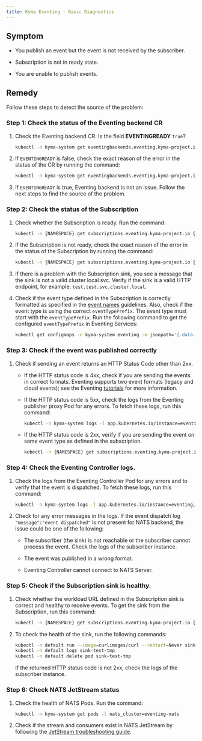 ```yaml
---
title: Kyma Eventing - Basic Diagnostics
---
```


## Symptom

- You publish an event but the event is not received by the subscriber.

- Subscription is not in ready state.

- You are unable to publish events.

## Remedy

Follow these steps to detect the source of the problem:

### Step 1: Check the status of the Eventing backend CR

1. Check the Eventing backend CR. Is the field **EVENTINGREADY** `true`?
   
    ```bash
    kubectl -n kyma-system get eventingbackends.eventing.kyma-project.io
    ```

2. If `EVENTINGREADY` is false, check the exact reason of the error in the status of the CR by running the command:

    ```bash
    kubectl -n kyma-system get eventingbackends.eventing.kyma-project.io eventing-backend -o yaml
    ```

3. If `EVENTINGREADY` is true, Eventing backend is not an issue. Follow the next steps to find the source of the problem.

### Step 2: Check the status of the Subscription

1. Check whether the Subscription is ready. Run the command:

    ```bash
    kubectl -n {NAMESPACE} get subscriptions.eventing.kyma-project.io {NAME}
    ```

2. If the Subscription is not ready, check the exact reason of the error in the status of the Subscription by running the command:

    ```bash
    kubectl -n {NAMESPACE} get subscriptions.eventing.kyma-project.io {NAME} -o yaml
    ```

3. If there is a problem with the Subscription sink, you see a message that the sink is not a valid cluster local svc. 
Verify if the sink is a valid HTTP endpoint, for example: `test.test.svc.cluster.local`.

4. Check if the event type defined in the Subscription is correctly formatted as specified in the [event names](../../05-technical-reference/evnt-01-event-names.md) guidelines.
Also, check if the event type is using the correct `eventTypePrefix`. The event type must start with the `eventTypePrefix`. Run the following command to get the configured `eventTypePrefix` in Eventing Services:

    ```bash
    kubectl get configmaps -n kyma-system eventing -o jsonpath='{.data.eventTypePrefix}'
    ```

### Step 3: Check if the event was published correctly

1. Check if sending an event returns an HTTP Status Code other than 2xx.

    - If the HTTP status code is 4xx, check if you are sending the events in correct formats. Eventing supports two event formats (legacy and cloud events); see the Eventing [tutorials](../../03-tutorials/00-eventing) for more information.

    -  If the HTTP status code is 5xx, check the logs from the Eventing publisher proxy Pod for any errors. To fetch these logs, run this command:
   
        ```bash
        kubectl -n kyma-system logs -l app.kubernetes.io/instance=eventing,app.kubernetes.io/name=eventing-publisher-proxy
        ```

    - If the HTTP status code is 2xx, verify if you are sending the event on same event type as defined in the subscription.
  
        ```bash
        kubectl -n {NAMESPACE} get subscriptions.eventing.kyma-project.io {NAME} -o jsonpath='{.spec.filter.filters}'
        ```

### Step 4: Check the Eventing Controller logs.

1. Check the logs from the Eventing Controller Pod for any errors and to verify that the event is dispatched.
To fetch these logs, run this command:

    ```bash
    kubectl -n kyma-system logs -l app.kubernetes.io/instance=eventing,app.kubernetes.io/name=controller
    ```

2. Check for any error messages in the logs. If the event dispatch log `"message":"event dispatched"` is not present for NATS backend, the issue could be one of the following:

   - The subscriber (the sink) is not reachable or the subscriber cannot process the event. Check the logs of the subscriber instance.

   - The event was published in a wrong format.

   - Eventing Controller cannot connect to NATS Server.

### Step 5: Check if the Subscription sink is healthy.

1. Check whether the workload URL defined in the Subscription sink is correct and healthy to receive events. To get the sink from the Subscription, run this command:

    ```bash
    kubectl -n {NAMESPACE} get subscriptions.eventing.kyma-project.io {NAME} -o jsonpath='{.spec.sink}'
    ```

2. To check the health of the sink, run the following commands:

    ```bash
    kubectl -n default run --image=curlimages/curl --restart=Never sink-test-tmp -- curl --head {SINK_URL}
    kubectl -n default logs sink-test-tmp 
    kubectl -n default delete pod sink-test-tmp
    ```

    If the returned HTTP status code is not 2xx, check the logs of the subscriber instance.

### Step 6: Check NATS JetStream status

1. Check the health of NATS Pods. Run the command:

    ```bash
    kubectl -n kyma-system get pods -l nats_cluster=eventing-nats
    ```

2. Check if the stream and consumers exist in NATS JetStream by following the [JetStream troubleshooting guide](evnt-02-jetstream-troubleshooting.md).







